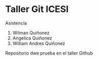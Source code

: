 # Taller Git ICESI
Asistencia
1. Wilman Quiñonez
2. Angelica Quiñonez
3. William Andres Quiñonez
   
Repositorio dwe prueba en el taller Github
